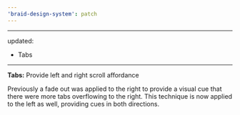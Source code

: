 ```yaml
---
'braid-design-system': patch
---
```


---
updated:
  - Tabs
---

**Tabs:** Provide left and right scroll affordance

Previously a fade out was applied to the right to provide a visual cue that there were more tabs overflowing to the right.
This technique is now applied to the left as well, providing cues in both directions.
